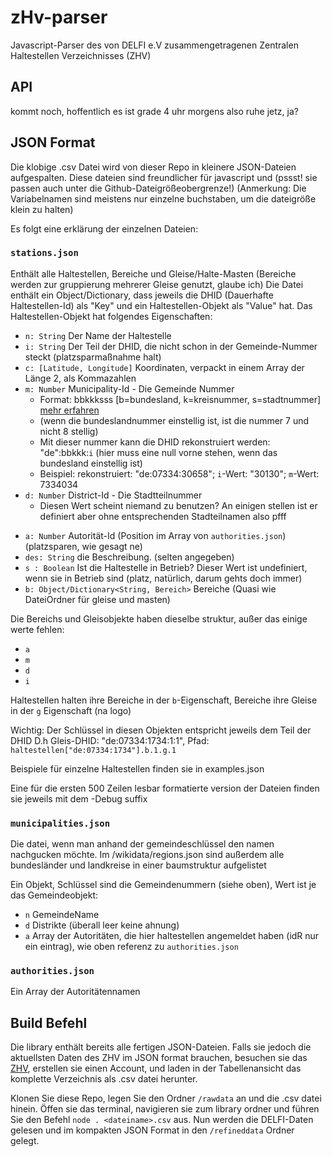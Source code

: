 # zHv-parser
Javascript-Parser des von DELFI e.V zusammengetragenen Zentralen Haltestellen Verzeichnisses (ZHV)

## API
kommt noch, hoffentlich
es ist grade 4 uhr morgens
also ruhe jetz, ja?

## JSON Format
Die klobige .csv Datei wird von dieser Repo in kleinere JSON-Dateien aufgespalten.
Diese dateien sind freundlicher für javascript und (pssst! sie passen auch unter die Github-Dateigrößeobergrenze!)
(Anmerkung: Die Variabelnamen sind meistens nur einzelne buchstaben, um die dateigröße klein zu halten)

Es folgt eine erklärung der einzelnen Dateien:


### `stations.json`
Enthält alle Haltestellen, Bereiche und Gleise/Halte-Masten 
(Bereiche werden zur gruppierung mehrerer Gleise genutzt, glaube ich)
Die Datei enthält ein Object/Dictionary, dass jeweils die DHID (Dauerhafte Haltestellen-Id) als "Key" und ein Haltestellen-Objekt als "Value" hat.
Das Haltestellen-Objekt hat folgendes Eigenschaften:

- `n: String` Der Name der Haltestelle
- `i: String` Der Teil der DHID, die nicht schon in der Gemeinde-Nummer steckt (platzsparmaßnahme halt)
- `c: [Latitude, Longitude]` Koordinaten, verpackt in einem Array der Länge 2, als Kommazahlen 
- `m: Number` Municipality-Id - Die Gemeinde Nummer  
  - Format: bbkkksss  [b=bundesland, k=kreisnummer, s=stadtnummer] [mehr erfahren](https://de.wikipedia.org/wiki/Amtlicher_Gemeindeschl%C3%BCssel)
  - (wenn die bundeslandnummer einstellig ist, ist die nummer 7 und nicht 8 stellig)
  - Mit dieser nummer kann die DHID rekonstruiert werden: "de":bbkkk:`i` (hier muss eine null vorne stehen, wenn das bundesland einstellig ist)
  - Beispiel: rekonstruiert: "de:07334:30658"; `i`-Wert: "30130"; `m`-Wert: 7334034
- `d: Number` District-Id - Die Stadtteilnummer 
  - Diesen Wert scheint niemand zu benutzen? An einigen stellen ist er definiert aber ohne entsprechenden Stadteilnamen also pfff   
 * `a: Number` Autorität-Id (Position im Array von `authorities.json`) (platzsparen, wie gesagt ne)
 * `des: String` die Beschreibung. (selten angegeben)
 * `s : Boolean` Ist die Haltestelle in Betrieb? Dieser Wert ist undefiniert, wenn sie in Betrieb sind (platz, natürlich, darum gehts doch immer) 
 * `b: Object/Dictionary<String, Bereich>` Bereiche (Quasi wie DateiOrdner für gleise und masten)

Die Bereichs und Gleisobjekte haben dieselbe struktur, außer das einige werte fehlen:
- `a`
- `m`
- `d`
- `i`

Haltestellen halten ihre Bereiche in der `b`-Eigenschaft, Bereiche ihre Gleise in der `g` Eigenschaft (na logo)

Wichtig: Der Schlüssel in diesen Objekten entspricht jeweils dem Teil der DHID
D.h Gleis-DHID: "de:07334:1734:1:1", Pfad: `haltestellen["de:07334:1734"].b.1.g.1`

Beispiele für einzelne Haltestellen finden sie in examples.json

Eine für die ersten 500 Zeilen lesbar formatierte version der Dateien finden sie jeweils mit dem -Debug suffix

### `municipalities.json`
Die datei, wenn man anhand der gemeindeschlüssel den namen nachgucken möchte.
Im /wikidata/regions.json sind außerdem alle bundesländer und landkreise in einer baumstruktur aufgelistet

Ein Objekt, Schlüssel sind die Gemeindenummern (siehe oben), Wert ist je das Gemeindeobjekt:
- `n` GemeindeName
- `d` Distrikte (überall leer keine ahnung)
- `a` Array der Autoritäten, die hier haltestellen angemeldet haben (idR nur ein eintrag), wie oben referenz zu `authorities.json`


### `authorities.json`
Ein Array der Autoritätennamen


## Build Befehl
Die library enthält bereits alle fertigen JSON-Dateien.
Falls sie jedoch die aktuellsten Daten des ZHV im JSON format brauchen, besuchen sie das [ZHV](https://zhv.wvigmbh.de/Account/Login.aspx), 
erstellen sie einen Account, und laden in der Tabellenansicht das komplette Verzeichnis als .csv datei herunter.

Klonen Sie diese Repo, legen Sie den Ordner `/rawdata` an und die .csv datei hinein.
Öffen sie das terminal, navigieren sie zum library ordner und führen Sie den Befehl `node . <dateiname>.csv` aus.
Nun werden die DELFI-Daten gelesen und im kompakten JSON Format in den `/refineddata` Ordner gelegt.

